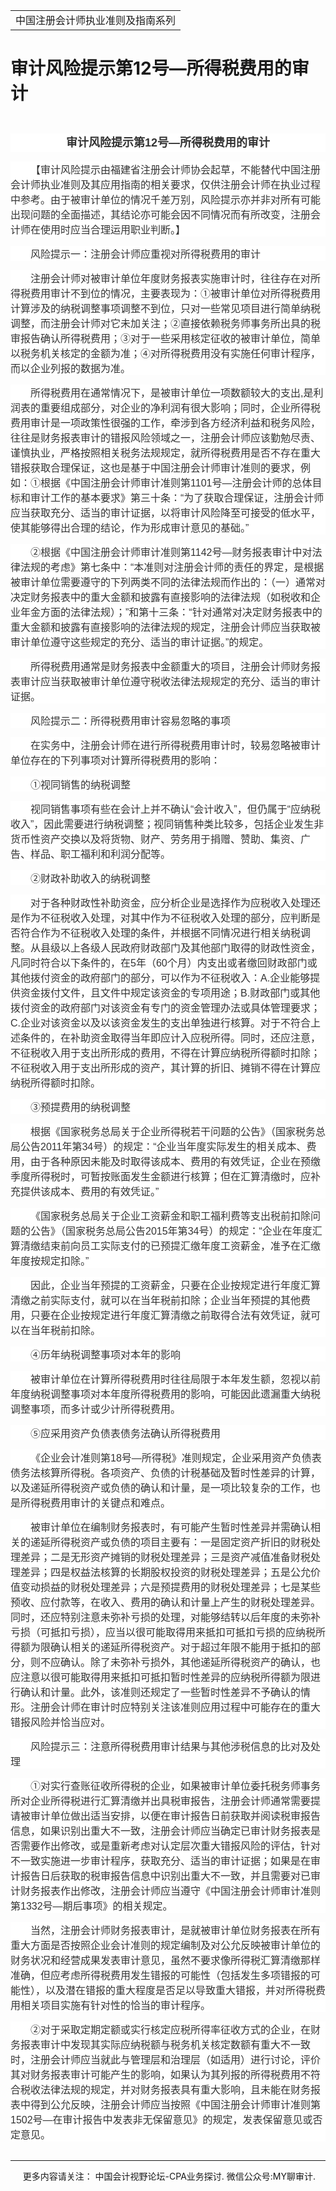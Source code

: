 ﻿<!DOCTYPE HTML PUBLIC "-//W3C//DTD HTML 4.0 Transitional//EN">
<HTML xmlns:o = "urn:schemas-microsoft-com:office:office"><HEAD><TITLE>审计风险提示第12号—所得税费用的审计</TITLE>
<META content="text/html; charset=gb2312" http-equiv=Content-Type>
<META name=GENERATOR content="MSHTML 11.00.10570.1001"><LINK rel=stylesheet 
href="_template.css"></HEAD>
<BODY>
<DIV id=nsbanner>
<DIV id=bannerrow1>
<TABLE class=bannerparthead>
  <TBODY>
  <TR id=hdr>
    <TD class=runninghead noWrap>中国注册会计师执业准则及指南系列</TD></TR></TBODY></TABLE></DIV>
<DIV id=titlerow>
<H1 class=dtH1>审计风险提示第12号—所得税费用的审计 </H1></DIV></DIV>
<DIV id=nstext><BR>
<P class=cntitle 
style="BACKGROUND: white; TEXT-ALIGN: center; MARGIN: 7.5pt 0cm 0pt; LINE-HEIGHT: 22.5pt" 
align=center><A name=_GoBack></A><B><SPAN 
style='FONT-SIZE: 13.5pt; FONT-FAMILY: "微软雅黑",sans-serif; COLOR: #333333'>审计风险提示第<SPAN 
lang=EN-US>12</SPAN>号—所得税费用的审计<SPAN lang=EN-US><o:p></o:p></SPAN></SPAN></B></P>
<P class=doc-a 
style="BOX-SIZING: border-box; BACKGROUND: white; WORD-SPACING: 0px; ORPHANS: 2; WIDOWS: 2; MARGIN: 11.25pt 0cm 0pt; TEXT-INDENT: 24pt; font-variant-ligatures: normal; font-variant-caps: normal; -webkit-text-stroke-width: 0px; text-decoration-style: initial; text-decoration-color: initial"><A 
style="BOX-SIZING: border-box" name=No2></A><SPAN 
style='FONT-FAMILY: "微软雅黑",sans-serif; COLOR: #333333'><FONT 
size=3>【审计风险提示由福建省注册会计师协会起草，不能替代中国注册会计师执业准则及其应用指南的相关要求，仅供注册会计师在执业过程中参考。由于被审计单位的情况千差万别，风险提示亦并非对所有可能出现问题的全面描述，其结论亦可能会因不同情况而有所改变，注册会计师在使用时应当合理运用职业判断。】<SPAN 
lang=EN-US><o:p></o:p></SPAN></FONT></SPAN></P>
<P class=doc-a 
style="BOX-SIZING: border-box; BACKGROUND: white; WORD-SPACING: 0px; ORPHANS: 2; WIDOWS: 2; MARGIN: 11.25pt 0cm 0pt; TEXT-INDENT: 24pt; font-variant-ligatures: normal; font-variant-caps: normal; -webkit-text-stroke-width: 0px; text-decoration-style: initial; text-decoration-color: initial"><A 
style="BOX-SIZING: border-box" name=No3></A><SPAN 
style='FONT-FAMILY: "微软雅黑",sans-serif; COLOR: #333333'><FONT 
size=3>风险提示一：注册会计师应重视对所得税费用的审计<SPAN 
lang=EN-US><o:p></o:p></SPAN></FONT></SPAN></P>
<P class=doc-a 
style="BOX-SIZING: border-box; BACKGROUND: white; WORD-SPACING: 0px; ORPHANS: 2; WIDOWS: 2; MARGIN: 11.25pt 0cm 0pt; TEXT-INDENT: 24pt; font-variant-ligatures: normal; font-variant-caps: normal; -webkit-text-stroke-width: 0px; text-decoration-style: initial; text-decoration-color: initial"><A 
style="BOX-SIZING: border-box" name=No4></A><SPAN 
style='FONT-FAMILY: "微软雅黑",sans-serif; COLOR: #333333'><FONT 
size=3>注册会计师对被审计单位年度财务报表实施审计时，往往存在对所得税费用审计不到位的情况，主要表现为：①被审计单位对所得税费用计算涉及的纳税调整事项调整不到位，只对一些常见项目进行简单纳税调整，而注册会计师对它未加关注；②直接依赖税务师事务所出具的税审报告确认所得税费用；③对于一些采用核定征收的被审计单位，简单以税务机关核定的金额为准；④对所得税费用没有实施任何审计程序，而以企业列报的数据为准。<SPAN 
lang=EN-US><o:p></o:p></SPAN></FONT></SPAN></P>
<P class=doc-a 
style="BOX-SIZING: border-box; BACKGROUND: white; WORD-SPACING: 0px; ORPHANS: 2; WIDOWS: 2; MARGIN: 11.25pt 0cm 0pt; TEXT-INDENT: 24pt; font-variant-ligatures: normal; font-variant-caps: normal; -webkit-text-stroke-width: 0px; text-decoration-style: initial; text-decoration-color: initial"><A 
style="BOX-SIZING: border-box" name=No5></A><SPAN 
style='FONT-FAMILY: "微软雅黑",sans-serif; COLOR: #333333'><FONT 
size=3>所得税费用在通常情况下，是被审计单位一项数额较大的支出<SPAN 
lang=EN-US>,</SPAN>是利润表的重要组成部分，对企业的净利润有很大影响；同时，企业所得税费用审计是一项政策性很强的工作，牵涉到各方经济利益和税务风险，往往是财务报表审计的错报风险领域之一，注册会计师应该勤勉尽责、谨慎执业，严格按照相关税务法规规定，就所得税费用是否不存在重大错报获取合理保证，这也是基于中国注册会计师审计准则的要求，例如：①根据《中国注册会计师审计准则第<SPAN 
lang=EN-US>1101</SPAN>号—注册会计师的总体目标和审计工作的基本要求》第三十条：“为了获取合理保证，注册会计师应当获取充分、适当的审计证据，以将审计风险降至可接受的低水平，使其能够得出合理的结论，作为形成审计意见的基础。”<SPAN 
lang=EN-US><o:p></o:p></SPAN></FONT></SPAN></P>
<P class=doc-a 
style="BOX-SIZING: border-box; BACKGROUND: white; WORD-SPACING: 0px; ORPHANS: 2; WIDOWS: 2; MARGIN: 11.25pt 0cm 0pt; TEXT-INDENT: 24pt; font-variant-ligatures: normal; font-variant-caps: normal; -webkit-text-stroke-width: 0px; text-decoration-style: initial; text-decoration-color: initial"><A 
style="BOX-SIZING: border-box" name=No6></A><SPAN 
style='FONT-FAMILY: "微软雅黑",sans-serif; COLOR: #333333'><FONT 
size=3>②根据《中国注册会计师审计准则第<SPAN 
lang=EN-US>1142</SPAN>号—财务报表审计中对法律法规的考虑》第七条中：“本准则对注册会计师的责任的界定，是根据被审计单位需要遵守的下列两类不同的法律法规而作出的：（一）通常对决定财务报表中的重大金额和披露有直接影响的法律法规（如税收和企业年金方面的法律法规）；”和第十三条：“针对通常对决定财务报表中的重大金额和披露有直接影响的法律法规的规定，注册会计师应当获取被审计单位遵守这些规定的充分、适当的审计证据。”的规定。<SPAN 
lang=EN-US><o:p></o:p></SPAN></FONT></SPAN></P>
<P class=doc-a 
style="BOX-SIZING: border-box; BACKGROUND: white; WORD-SPACING: 0px; ORPHANS: 2; WIDOWS: 2; MARGIN: 11.25pt 0cm 0pt; TEXT-INDENT: 24pt; font-variant-ligatures: normal; font-variant-caps: normal; -webkit-text-stroke-width: 0px; text-decoration-style: initial; text-decoration-color: initial"><A 
style="BOX-SIZING: border-box" name=No7></A><SPAN 
style='FONT-FAMILY: "微软雅黑",sans-serif; COLOR: #333333'><FONT 
size=3>所得税费用通常是财务报表中金额重大的项目，注册会计师财务报表审计应当获取被审计单位遵守税收法律法规规定的充分、适当的审计证据。<SPAN 
lang=EN-US><o:p></o:p></SPAN></FONT></SPAN></P>
<P class=doc-a 
style="BOX-SIZING: border-box; BACKGROUND: white; WORD-SPACING: 0px; ORPHANS: 2; WIDOWS: 2; MARGIN: 11.25pt 0cm 0pt; TEXT-INDENT: 24pt; font-variant-ligatures: normal; font-variant-caps: normal; -webkit-text-stroke-width: 0px; text-decoration-style: initial; text-decoration-color: initial"><A 
style="BOX-SIZING: border-box" name=No8></A><SPAN 
style='FONT-FAMILY: "微软雅黑",sans-serif; COLOR: #333333'><FONT 
size=3>风险提示二：所得税费用审计容易忽略的事项<SPAN lang=EN-US><o:p></o:p></SPAN></FONT></SPAN></P>
<P class=doc-a 
style="BOX-SIZING: border-box; BACKGROUND: white; WORD-SPACING: 0px; ORPHANS: 2; WIDOWS: 2; MARGIN: 11.25pt 0cm 0pt; TEXT-INDENT: 24pt; font-variant-ligatures: normal; font-variant-caps: normal; -webkit-text-stroke-width: 0px; text-decoration-style: initial; text-decoration-color: initial"><A 
style="BOX-SIZING: border-box" name=No9></A><SPAN 
style='FONT-FAMILY: "微软雅黑",sans-serif; COLOR: #333333'><FONT 
size=3>在实务中，注册会计师在进行所得税费用审计时，较易忽略被审计单位存在的下列事项对计算所得税费用的影响：<SPAN 
lang=EN-US><o:p></o:p></SPAN></FONT></SPAN></P>
<P class=doc-a 
style="BOX-SIZING: border-box; BACKGROUND: white; WORD-SPACING: 0px; ORPHANS: 2; WIDOWS: 2; MARGIN: 11.25pt 0cm 0pt; TEXT-INDENT: 24pt; font-variant-ligatures: normal; font-variant-caps: normal; -webkit-text-stroke-width: 0px; text-decoration-style: initial; text-decoration-color: initial"><A 
style="BOX-SIZING: border-box" name=No10></A><SPAN 
style='FONT-FAMILY: "微软雅黑",sans-serif; COLOR: #333333'><FONT 
size=3>①视同销售的纳税调整<SPAN lang=EN-US><o:p></o:p></SPAN></FONT></SPAN></P>
<P class=doc-a 
style="BOX-SIZING: border-box; BACKGROUND: white; WORD-SPACING: 0px; ORPHANS: 2; WIDOWS: 2; MARGIN: 11.25pt 0cm 0pt; TEXT-INDENT: 24pt; font-variant-ligatures: normal; font-variant-caps: normal; -webkit-text-stroke-width: 0px; text-decoration-style: initial; text-decoration-color: initial"><A 
style="BOX-SIZING: border-box" name=No11></A><SPAN 
style='FONT-FAMILY: "微软雅黑",sans-serif; COLOR: #333333'><FONT 
size=3>视同销售事项有些在会计上并不确认“会计收入”，但仍属于“应纳税收入”，因此需要进行纳税调整；视同销售种类比较多，包括企业发生非货币性资产交换以及将货物、财产、劳务用于捐赠、赞助、集资、广告、样品、职工福利和利润分配等。<SPAN 
lang=EN-US><o:p></o:p></SPAN></FONT></SPAN></P>
<P class=doc-a 
style="BOX-SIZING: border-box; BACKGROUND: white; WORD-SPACING: 0px; ORPHANS: 2; WIDOWS: 2; MARGIN: 11.25pt 0cm 0pt; TEXT-INDENT: 24pt; font-variant-ligatures: normal; font-variant-caps: normal; -webkit-text-stroke-width: 0px; text-decoration-style: initial; text-decoration-color: initial"><A 
style="BOX-SIZING: border-box" name=No12></A><SPAN 
style='FONT-FAMILY: "微软雅黑",sans-serif; COLOR: #333333'><FONT 
size=3>②财政补助收入的纳税调整<SPAN lang=EN-US><o:p></o:p></SPAN></FONT></SPAN></P>
<P class=doc-a 
style="BOX-SIZING: border-box; BACKGROUND: white; WORD-SPACING: 0px; ORPHANS: 2; WIDOWS: 2; MARGIN: 11.25pt 0cm 0pt; TEXT-INDENT: 24pt; font-variant-ligatures: normal; font-variant-caps: normal; -webkit-text-stroke-width: 0px; text-decoration-style: initial; text-decoration-color: initial"><A 
style="BOX-SIZING: border-box" name=No13></A><SPAN 
style='FONT-FAMILY: "微软雅黑",sans-serif; COLOR: #333333'><FONT 
size=3>对于各种财政性补助资金，应分析企业是选择作为应税收入处理还是作为不征税收入处理，对其中作为不征税收入处理的部分，应判断是否符合作为不征税收入处理的条件，并根据不同情况进行相关纳税调整。从县级以上各级人民政府财政部门及其他部门取得的财政性资金，凡同时符合以下条件的，在<SPAN 
lang=EN-US>5</SPAN>年（<SPAN 
lang=EN-US>60</SPAN>个月）内支出或者缴回财政部门或其他拨付资金的政府部门的部分，可以作为不征税收入：<SPAN 
lang=EN-US>A.</SPAN>企业能够提供资金拨付文件，且文件中规定该资金的专项用途；<SPAN 
lang=EN-US>B.</SPAN>财政部门或其他拨付资金的政府部门对该资金有专门的资金管理办法或具体管理要求；<SPAN 
lang=EN-US>C.</SPAN>企业对该资金以及以该资金发生的支出单独进行核算。对于不符合上述条件的，在补助资金取得当年即应计入应税所得。同时，还应注意，不征税收入用于支出所形成的费用，不得在计算应纳税所得额时扣除；不征税收入用于支出所形成的资产，其计算的折旧、摊销不得在计算应纳税所得额时扣除。<SPAN 
lang=EN-US><o:p></o:p></SPAN></FONT></SPAN></P>
<P class=doc-a 
style="BOX-SIZING: border-box; BACKGROUND: white; WORD-SPACING: 0px; ORPHANS: 2; WIDOWS: 2; MARGIN: 11.25pt 0cm 0pt; TEXT-INDENT: 24pt; font-variant-ligatures: normal; font-variant-caps: normal; -webkit-text-stroke-width: 0px; text-decoration-style: initial; text-decoration-color: initial"><A 
style="BOX-SIZING: border-box" name=No14></A><SPAN 
style='FONT-FAMILY: "微软雅黑",sans-serif; COLOR: #333333'><FONT 
size=3>③预提费用的纳税调整<SPAN lang=EN-US><o:p></o:p></SPAN></FONT></SPAN></P>
<P class=doc-a 
style="BOX-SIZING: border-box; BACKGROUND: white; WORD-SPACING: 0px; ORPHANS: 2; WIDOWS: 2; MARGIN: 11.25pt 0cm 0pt; TEXT-INDENT: 24pt; font-variant-ligatures: normal; font-variant-caps: normal; -webkit-text-stroke-width: 0px; text-decoration-style: initial; text-decoration-color: initial"><A 
style="BOX-SIZING: border-box" name=No15></A><SPAN 
style='FONT-FAMILY: "微软雅黑",sans-serif; COLOR: #333333'><FONT 
size=3>根据《国家税务总局关于企业所得税若干问题的公告》（国家税务总局公告<SPAN lang=EN-US>2011</SPAN>年第<SPAN 
lang=EN-US>34</SPAN>号）的规定：“企业当年度实际发生的相关成本、费用，由于各种原因未能及时取得该成本、费用的有效凭证，企业在预缴季度所得税时，可暂按账面发生金额进行核算；但在汇算清缴时，应补充提供该成本、费用的有效凭证。”<SPAN 
lang=EN-US><o:p></o:p></SPAN></FONT></SPAN></P>
<P class=doc-a 
style="BOX-SIZING: border-box; BACKGROUND: white; WORD-SPACING: 0px; ORPHANS: 2; WIDOWS: 2; MARGIN: 11.25pt 0cm 0pt; TEXT-INDENT: 24pt; font-variant-ligatures: normal; font-variant-caps: normal; -webkit-text-stroke-width: 0px; text-decoration-style: initial; text-decoration-color: initial"><A 
style="BOX-SIZING: border-box" name=No16></A><SPAN 
style='FONT-FAMILY: "微软雅黑",sans-serif; COLOR: #333333'><FONT 
size=3>《国家税务总局关于企业工资薪金和职工福利费等支出税前扣除问题的公告》（国家税务总局公告<SPAN 
lang=EN-US>2015</SPAN>年第<SPAN 
lang=EN-US>34</SPAN>号）的规定：“企业在年度汇算清缴结束前向员工实际支付的已预提汇缴年度工资薪金，准予在汇缴年度按规定扣除。”<SPAN 
lang=EN-US><o:p></o:p></SPAN></FONT></SPAN></P>
<P class=doc-a 
style="BOX-SIZING: border-box; BACKGROUND: white; WORD-SPACING: 0px; ORPHANS: 2; WIDOWS: 2; MARGIN: 11.25pt 0cm 0pt; TEXT-INDENT: 24pt; font-variant-ligatures: normal; font-variant-caps: normal; -webkit-text-stroke-width: 0px; text-decoration-style: initial; text-decoration-color: initial"><A 
style="BOX-SIZING: border-box" name=No17></A><SPAN 
style='FONT-FAMILY: "微软雅黑",sans-serif; COLOR: #333333'><FONT 
size=3>因此，企业当年预提的工资薪金，只要在企业按规定进行年度汇算清缴之前实际支付，就可以在当年税前扣除；企业当年预提的其他费用，只要在企业按规定进行年度汇算清缴之前取得合法有效凭证，就可以在当年税前扣除。<SPAN 
lang=EN-US><o:p></o:p></SPAN></FONT></SPAN></P>
<P class=doc-a 
style="BOX-SIZING: border-box; BACKGROUND: white; WORD-SPACING: 0px; ORPHANS: 2; WIDOWS: 2; MARGIN: 11.25pt 0cm 0pt; TEXT-INDENT: 24pt; font-variant-ligatures: normal; font-variant-caps: normal; -webkit-text-stroke-width: 0px; text-decoration-style: initial; text-decoration-color: initial"><A 
style="BOX-SIZING: border-box" name=No18></A><SPAN 
style='FONT-FAMILY: "微软雅黑",sans-serif; COLOR: #333333'><FONT 
size=3>④历年纳税调整事项对本年的影响<SPAN lang=EN-US><o:p></o:p></SPAN></FONT></SPAN></P>
<P class=doc-a 
style="BOX-SIZING: border-box; BACKGROUND: white; WORD-SPACING: 0px; ORPHANS: 2; WIDOWS: 2; MARGIN: 11.25pt 0cm 0pt; TEXT-INDENT: 24pt; font-variant-ligatures: normal; font-variant-caps: normal; -webkit-text-stroke-width: 0px; text-decoration-style: initial; text-decoration-color: initial"><A 
style="BOX-SIZING: border-box" name=No19></A><SPAN 
style='FONT-FAMILY: "微软雅黑",sans-serif; COLOR: #333333'><FONT 
size=3>被审计单位在计算所得税费用时往往局限于本年发生额，忽视以前年度纳税调整事项对本年度所得税费用的影响，可能因此遗漏重大纳税调整事项，而多计或少计所得税费用。<SPAN 
lang=EN-US><o:p></o:p></SPAN></FONT></SPAN></P>
<P class=doc-a 
style="BOX-SIZING: border-box; BACKGROUND: white; WORD-SPACING: 0px; ORPHANS: 2; WIDOWS: 2; MARGIN: 11.25pt 0cm 0pt; TEXT-INDENT: 24pt; font-variant-ligatures: normal; font-variant-caps: normal; -webkit-text-stroke-width: 0px; text-decoration-style: initial; text-decoration-color: initial"><A 
style="BOX-SIZING: border-box" name=No20></A><SPAN 
style='FONT-FAMILY: "微软雅黑",sans-serif; COLOR: #333333'><FONT 
size=3>⑤应采用资产负债表债务法确认所得税费用<SPAN lang=EN-US><o:p></o:p></SPAN></FONT></SPAN></P>
<P class=doc-a 
style="BOX-SIZING: border-box; BACKGROUND: white; WORD-SPACING: 0px; ORPHANS: 2; WIDOWS: 2; MARGIN: 11.25pt 0cm 0pt; TEXT-INDENT: 24pt; font-variant-ligatures: normal; font-variant-caps: normal; -webkit-text-stroke-width: 0px; text-decoration-style: initial; text-decoration-color: initial"><A 
style="BOX-SIZING: border-box" name=No21></A><SPAN 
style='FONT-FAMILY: "微软雅黑",sans-serif; COLOR: #333333'><FONT 
size=3>《企业会计准则第<SPAN 
lang=EN-US>18</SPAN>号—所得税》准则规定，企业采用资产负债表债务法核算所得税。各项资产、负债的计税基础及暂时性差异的计算，以及递延所得税资产或负债的确认和计量，是一项比较复杂的工作，也是所得税费用审计的关键点和难点。<SPAN 
lang=EN-US><o:p></o:p></SPAN></FONT></SPAN></P>
<P class=doc-a 
style="BOX-SIZING: border-box; BACKGROUND: white; WORD-SPACING: 0px; ORPHANS: 2; WIDOWS: 2; MARGIN: 11.25pt 0cm 0pt; TEXT-INDENT: 24pt; font-variant-ligatures: normal; font-variant-caps: normal; -webkit-text-stroke-width: 0px; text-decoration-style: initial; text-decoration-color: initial"><A 
style="BOX-SIZING: border-box" name=No22></A><SPAN 
style='FONT-FAMILY: "微软雅黑",sans-serif; COLOR: #333333'><FONT 
size=3>被审计单位在编制财务报表时，有可能产生暂时性差异并需确认相关的递延所得税资产或负债的项目主要有：一是固定资产折旧的财税处理差异；二是无形资产摊销的财税处理差异；三是资产减值准备财税处理差异；四是权益法核算的长期股权投资的财税处理差异；五是公允价值变动损益的财税处理差异；六是预提费用的财税处理差异；七是某些预收、应付款等，在收入、费用的确认和计量上产生的财税处理差异。同时，还应特别注意未弥补亏损的处理，对能够结转以后年度的未弥补亏损（可抵扣亏损），应当以很可能取得用来抵扣可抵扣亏损的应纳税所得额为限确认相关的递延所得税资产。对于超过年限不能用于抵扣的部分，则不应确认。除了未弥补亏损外，其他递延所得税资产的确认，也应注意以很可能取得用来抵扣可抵扣暂时性差异的应纳税所得额为限进行确认和计量。此外，该准则还规定了一些暂时性差异不予确认的情形。注册会计师在审计时应特别关注该准则应用过程中可能存在的重大错报风险并恰当应对。<SPAN 
lang=EN-US><o:p></o:p></SPAN></FONT></SPAN></P>
<P class=doc-a 
style="BOX-SIZING: border-box; BACKGROUND: white; WORD-SPACING: 0px; ORPHANS: 2; WIDOWS: 2; MARGIN: 11.25pt 0cm 0pt; TEXT-INDENT: 24pt; font-variant-ligatures: normal; font-variant-caps: normal; -webkit-text-stroke-width: 0px; text-decoration-style: initial; text-decoration-color: initial"><A 
style="BOX-SIZING: border-box" name=No23></A><SPAN 
style='FONT-FAMILY: "微软雅黑",sans-serif; COLOR: #333333'><FONT 
size=3>风险提示三：注意所得税费用审计结果与其他涉税信息的比对及处理<SPAN 
lang=EN-US><o:p></o:p></SPAN></FONT></SPAN></P>
<P class=doc-a 
style="BOX-SIZING: border-box; BACKGROUND: white; WORD-SPACING: 0px; ORPHANS: 2; WIDOWS: 2; MARGIN: 11.25pt 0cm 0pt; TEXT-INDENT: 24pt; font-variant-ligatures: normal; font-variant-caps: normal; -webkit-text-stroke-width: 0px; text-decoration-style: initial; text-decoration-color: initial"><A 
style="BOX-SIZING: border-box" name=No24></A><SPAN 
style='FONT-FAMILY: "微软雅黑",sans-serif; COLOR: #333333'><FONT 
size=3>①对实行查账征收所得税的企业，如果被审计单位委托税务师事务所对企业所得税进行汇算清缴并出具税审报告，注册会计师通常需要提请被审计单位做出适当安排，以便在审计报告日前获取并阅读税审报告信息，如果识别出重大不一致，注册会计师应当确定已审计财务报表是否需要作出修改，或是重新考虑对认定层次重大错报风险的评估，针对不一致实施进一步审计程序，获取充分、适当的审计证据；如果是在审计报告日后获取的税审报告信息中识别出重大不一致，并且需要对已审计财务报表作出修改，注册会计师应当遵守《中国注册会计师审计准则第<SPAN 
lang=EN-US>1332</SPAN>号—期后事项》的相关规定。<SPAN 
lang=EN-US><o:p></o:p></SPAN></FONT></SPAN></P>
<P class=doc-a 
style="BOX-SIZING: border-box; BACKGROUND: white; WORD-SPACING: 0px; ORPHANS: 2; WIDOWS: 2; MARGIN: 11.25pt 0cm 0pt; TEXT-INDENT: 24pt; font-variant-ligatures: normal; font-variant-caps: normal; -webkit-text-stroke-width: 0px; text-decoration-style: initial; text-decoration-color: initial"><A 
style="BOX-SIZING: border-box" name=No25></A><SPAN 
style='FONT-FAMILY: "微软雅黑",sans-serif; COLOR: #333333'><FONT 
size=3>当然，注册会计师财务报表审计，是就被审计单位财务报表在所有重大方面是否按照企业会计准则的规定编制及对公允反映被审计单位的财务状况和经营成果发表审计意见，虽然不要求像所得税汇算清缴那样准确，但应考虑所得税费用发生错报的可能性（包括发生多项错报的可能性），以及潜在错报的重大程度是否足以导致重大错报，并对所得税费用相关项目实施有针对性的恰当的审计程序。<SPAN 
lang=EN-US><o:p></o:p></SPAN></FONT></SPAN></P>
<P class=doc-a 
style="BOX-SIZING: border-box; BACKGROUND: white; WORD-SPACING: 0px; ORPHANS: 2; WIDOWS: 2; MARGIN: 11.25pt 0cm 0pt; TEXT-INDENT: 24pt; font-variant-ligatures: normal; font-variant-caps: normal; -webkit-text-stroke-width: 0px; text-decoration-style: initial; text-decoration-color: initial"><A 
style="BOX-SIZING: border-box" name=No26></A><SPAN 
style='FONT-FAMILY: "微软雅黑",sans-serif; COLOR: #333333'><FONT 
size=3>②对于采取定期定额或实行核定应税所得率征收方式的企业，在财务报表审计中发现其实际应纳税额与税务机关核定数额有重大不一致时，注册会计师应当就此与管理层和治理层（如适用）进行讨论，评价其对财务报表审计可能产生的影响，如果认为其列报的所得税费用不符合税收法律法规的规定，并对财务报表具有重大影响，且未能在财务报表中得到公允反映，注册会计师应当按照《中国注册会计师审计准则第<SPAN 
lang=EN-US>1502</SPAN>号—在审计报告中发表非无保留意见》的规定，发表保留意见或否定意见。<SPAN 
lang=EN-US><o:p></o:p></SPAN></FONT></SPAN></P>
<P class=MsoNormal style="MARGIN: 0cm 0cm 0pt"><SPAN lang=EN-US><o:p><FONT 
face=Calibri>&nbsp;</FONT></o:p></SPAN></P>
<P>
<HR>

<P></P></DIV>
<DIV class=footer>
<P>&nbsp;&nbsp;&nbsp;&nbsp;&nbsp;更多内容请关注： 中国会计视野论坛-CPA业务探讨. 
微信公众号:MY聊审计.</P></DIV></BODY></HTML>
